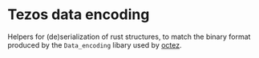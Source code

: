 Tezos data encoding
===========

Helpers for (de)serialization of rust structures, to match the binary format produced by the `Data_encoding` libary
used by [octez](https://gitlab.com/tezos/tezos).
